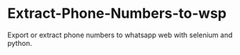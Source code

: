 # Extract-Phone-Numbers-to-wsp
Export or extract phone numbers to whatsapp web with selenium and python.
